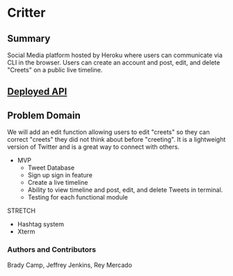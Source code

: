 # Critter

## Summary 

Social Media platform hosted by Heroku where users can communicate via CLI in the browser. Users can create an account and post, edit, and delete "Creets" on a public live timeline.

## [Deployed API](https://bjr-critter.herokuapp.com/)

## Problem Domain

We will add an edit function allowing users to edit "creets" so they can correct "creets" they did not think about before "creeting". It is a lightweight version of Twitter and is a great way to connect with others.

- MVP
  - Tweet Database
  - Sign up sign in feature
  - Create a live timeline
  - Ability to view timeline and post, edit, and delete Tweets in terminal.
  - Testing for each functional module

STRETCH

- Hashtag system
- Xterm

### Authors and Contributors

Brady Camp, Jeffrey Jenkins, Rey Mercado
